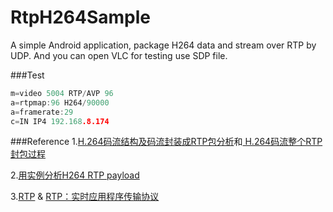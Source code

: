 # RtpH264Sample
A simple Android application, package H264 data and stream over RTP by UDP. And you can open VLC for testing use SDP file.

###Test
```C
m=video 5004 RTP/AVP 96
a=rtpmap:96 H264/90000
a=framerate:29
c=IN IP4 192.168.8.174
```

###Reference
1.[H.264码流结构及码流封装成RTP包分析](http://blog.csdn.net/maxwell_nc/article/details/50267593)和[ H.264码流整个RTP封包过程](http://blog.csdn.net/maxwell_nc/article/details/50315675)

2.[用实例分析H264 RTP payload](http://blog.csdn.net/zblue78/article/details/5948538)

3.[RTP](https://tools.ietf.org/html/rfc3550) & [RTP：实时应用程序传输协议](http://www.supmen.com/26qo5mkdp0.html)
